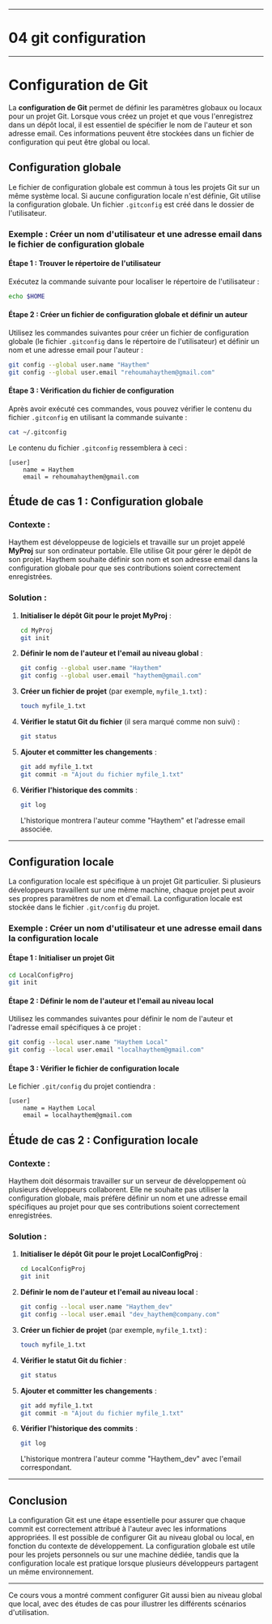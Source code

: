-------------------------------------
# 04 git configuration
-------------------------------------

# **Configuration de Git**

La **configuration de Git** permet de définir les paramètres globaux ou locaux pour un projet Git. Lorsque vous créez un projet et que vous l'enregistrez dans un dépôt local, il est essentiel de spécifier le nom de l'auteur et son adresse email. Ces informations peuvent être stockées dans un fichier de configuration qui peut être global ou local.

## **Configuration globale**

Le fichier de configuration globale est commun à tous les projets Git sur un même système local. Si aucune configuration locale n'est définie, Git utilise la configuration globale. Un fichier `.gitconfig` est créé dans le dossier de l'utilisateur.

### Exemple : Créer un nom d'utilisateur et une adresse email dans le fichier de configuration globale

#### Étape 1 : Trouver le répertoire de l'utilisateur
Exécutez la commande suivante pour localiser le répertoire de l'utilisateur :
```bash
echo $HOME
```

#### Étape 2 : Créer un fichier de configuration globale et définir un auteur
Utilisez les commandes suivantes pour créer un fichier de configuration globale (le fichier `.gitconfig` dans le répertoire de l'utilisateur) et définir un nom et une adresse email pour l'auteur :
```bash
git config --global user.name "Haythem"
git config --global user.email "rehoumahaythem@gmail.com"
```

#### Étape 3 : Vérification du fichier de configuration
Après avoir exécuté ces commandes, vous pouvez vérifier le contenu du fichier `.gitconfig` en utilisant la commande suivante :
```bash
cat ~/.gitconfig
```

Le contenu du fichier `.gitconfig` ressemblera à ceci :
```
[user]
    name = Haythem
    email = rehoumahaythem@gmail.com
```

## **Étude de cas 1 : Configuration globale**

### Contexte :
Haythem est développeuse de logiciels et travaille sur un projet appelé **MyProj** sur son ordinateur portable. Elle utilise Git pour gérer le dépôt de son projet. Haythem souhaite définir son nom et son adresse email dans la configuration globale pour que ses contributions soient correctement enregistrées.

### Solution :
1. **Initialiser le dépôt Git pour le projet MyProj** :
   ```bash
   cd MyProj
   git init
   ```

2. **Définir le nom de l'auteur et l'email au niveau global** :
   ```bash
   git config --global user.name "Haythem"
   git config --global user.email "haythem@gmail.com"
   ```

3. **Créer un fichier de projet** (par exemple, `myfile_1.txt`) :
   ```bash
   touch myfile_1.txt
   ```

4. **Vérifier le statut Git du fichier** (il sera marqué comme non suivi) :
   ```bash
   git status
   ```

5. **Ajouter et committer les changements** :
   ```bash
   git add myfile_1.txt
   git commit -m "Ajout du fichier myfile_1.txt"
   ```

6. **Vérifier l'historique des commits** :
   ```bash
   git log
   ```
   L'historique montrera l'auteur comme "Haythem" et l'adresse email associée.

---

## **Configuration locale**

La configuration locale est spécifique à un projet Git particulier. Si plusieurs développeurs travaillent sur une même machine, chaque projet peut avoir ses propres paramètres de nom et d'email. La configuration locale est stockée dans le fichier `.git/config` du projet.

### Exemple : Créer un nom d'utilisateur et une adresse email dans la configuration locale

#### Étape 1 : Initialiser un projet Git
```bash
cd LocalConfigProj
git init
```

#### Étape 2 : Définir le nom de l'auteur et l'email au niveau local
Utilisez les commandes suivantes pour définir le nom de l'auteur et l'adresse email spécifiques à ce projet :
```bash
git config --local user.name "Haythem Local"
git config --local user.email "localhaythem@gmail.com"
```

#### Étape 3 : Vérifier le fichier de configuration locale
Le fichier `.git/config` du projet contiendra :
```
[user]
    name = Haythem Local
    email = localhaythem@gmail.com
```

## **Étude de cas 2 : Configuration locale**

### Contexte :
Haythem doit désormais travailler sur un serveur de développement où plusieurs développeurs collaborent. Elle ne souhaite pas utiliser la configuration globale, mais préfère définir un nom et une adresse email spécifiques au projet pour que ses contributions soient correctement enregistrées.

### Solution :
1. **Initialiser le dépôt Git pour le projet LocalConfigProj** :
   ```bash
   cd LocalConfigProj
   git init
   ```

2. **Définir le nom de l'auteur et l'email au niveau local** :
   ```bash
   git config --local user.name "Haythem_dev"
   git config --local user.email "dev_haythem@company.com"
   ```

3. **Créer un fichier de projet** (par exemple, `myfile_1.txt`) :
   ```bash
   touch myfile_1.txt
   ```

4. **Vérifier le statut Git du fichier** :
   ```bash
   git status
   ```

5. **Ajouter et committer les changements** :
   ```bash
   git add myfile_1.txt
   git commit -m "Ajout du fichier myfile_1.txt"
   ```

6. **Vérifier l'historique des commits** :
   ```bash
   git log
   ```
   L'historique montrera l'auteur comme "Haythem_dev" avec l'email correspondant.

---

## **Conclusion**

La configuration Git est une étape essentielle pour assurer que chaque commit est correctement attribué à l'auteur avec les informations appropriées. Il est possible de configurer Git au niveau global ou local, en fonction du contexte de développement. La configuration globale est utile pour les projets personnels ou sur une machine dédiée, tandis que la configuration locale est pratique lorsque plusieurs développeurs partagent un même environnement.

---

Ce cours vous a montré comment configurer Git aussi bien au niveau global que local, avec des études de cas pour illustrer les différents scénarios d'utilisation.
